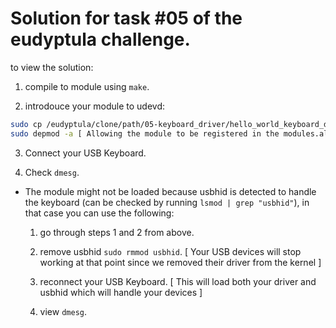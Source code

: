 # Solution for task #05 of the eudyptula challenge.

to view the solution:

1. compile to module using `make`.

2. introdouce your module to udevd:
```sh
sudo cp /eudyptula/clone/path/05-keyboard_driver/hello_world_keyboard_driver.ko /lib/modules/$(uname -r)/ [ Placing your module in a familiar directory ]
sudo depmod -a [ Allowing the module to be registered in the modules.alias file ]
```

3. Connect your USB Keyboard.

4. Check `dmesg`.

* The module might not be loaded because usbhid is detected to handle the keyboard (can be checked by running `lsmod | grep "usbhid"`), in that case you can use the following:

	1. go through steps 1 and 2 from above.

	2. remove usbhid `sudo rmmod usbhid`. [ Your USB devices will stop working at that point since we removed their driver from the kernel ]

	3. reconnect your USB Keyboard. [ This will load both your driver and usbhid which will handle your devices ]

	4. view `dmesg`.

